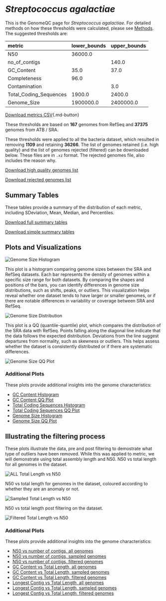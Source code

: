 # *Streptococcus agalactiae*

This is the GenomeQC page for *Streptococcus agalactiae*. For detailed methods on how these thresholds were calculated, please see [Methods](../../methods.md).
The suggested thresholds are: 

| metric                 | lower_bounds   | upper_bounds   |
|:-----------------------|:---------------|:---------------|
| N50                    | 36000.0        |                |
| no_of_contigs          |                | 140.0          |
| GC_Content             | 35.0           | 37.0           |
| Completeness           | 96.0           |                |
| Contamination          |                | 3.0            |
| Total_Coding_Sequences | 1900.0         | 2400.0         |
| Genome_Size            | 1900000.0      | 2400000.0      |

[Download metrics CSV](Streptococcus_agalactiae_metrics.csv){.md-button}


These thresholds are based on **167** genomes from RefSeq and **37375** genomes from ATB / SRA.

These thresholds were applied to all the bacteria dataset, which resulted in removing **1109** and retaining **36266**.
The list of genomes retained (i.e. high quality) and the list of genomes rejected (filtered) can be downloaded below. These files are in `.xz` format. The rejected genomes file, also includes the reason why.

[Download high quality genomes list](Streptococcus_agalactiae_high_quality_genomes.csv.xz)


[Download rejected genomes list](Streptococcus_agalactiae_filtered_out_genomes.csv.xz)



## Summary Tables
These tables provide a summary of the distribution of each metric, including SDeviation, Mean, Median, and Percentiles.

[Download full summary tables](summary.csv)

[Download simple summary tables](selected_summary.csv)

## Plots and Visualizations

![Genome Size Histogram](Genome_Size_refseq_histogram_kde.png)

This plot is a histogram comparing genome sizes between the SRA and RefSeq datasets. Each bar represents the density of genomes within a specific size range for both datasets. By comparing the shapes and positions of the bars, you can identify differences in genome size distributions, such as shifts, peaks, or outliers. This visualization helps reveal whether one dataset tends to have larger or smaller genomes, or if there are notable differences in variability or coverage between SRA and RefSeq.

![Genome Size Distribution](Genome_Size_refseq_histogram_kde.png)

This plot is a QQ (quantile-quantile) plot, which compares the distribution of the SRA data with RefSeq. Points falling along the diagonal line indicate that the data follows the expected distribution. Deviations from the line suggest departures from normality, such as skewness or outliers. This helps assess whether the dataset is consistently distributed or if there are systematic differences.

![Genome Size QQ Plot](Genome_Size_refseq_qqplot.png)

### Additional Plots

These plots provide additional insights into the genome characteristics:

- [GC Content Histogram](GC_Content_refseq_histogram_kde.png)
- [GC Content QQ Plot](GC_Content_refseq_qqplot.png)
- [Total Coding Sequences Histogram](Total_Coding_Sequences_refseq_histogram_kde.png)
- [Total Coding Sequences QQ Plot](Total_Coding_Sequences_refseq_qqplot.png)
- [Genome Size Histogram](Genome_Size_refseq_histogram_kde.png)
- [Genome Size QQ Plot](Genome_Size_refseq_qqplot.png)
## Illustrating the filtering process
These plots illustrate the data, pre and post filtering to demostrate what type of outliers have been removed. While this was applied to metric, we will demonstrate using total assembly length and N50.
N50 vs total length for all genomes in the dataset.

![ALL Total Length vs N50](Streptococcus_agalactiae_all_total_length_N50.png)

N50 vs total length for genomes in the dataset, coloured according to whether they are an anomaly or not.

![Sampled Total Length vs N50](Streptococcus_agalactiae_sample_total_length_N50.png)

N50 vs total length post filtering on the dataset.

![Filtered Total Length vs N50](Streptococcus_agalactiae_filt_total_length_N50.png)

### Additional Plots

These plots provide additional insights into the genome characteristics:

- [N50 vs number of contigs, all genomes](Streptococcus_agalactiae_all_N50_number.png)
- [N50 vs number of contigs, sampled genomes](Streptococcus_agalactiae_sample_N50_number.png)
- [N50 vs number of contigs, filtered genomes](Streptococcus_agalactiae_filt_N50_number.png)
- [GC Content vs Total Length, all genomes](Streptococcus_agalactiae_all_total_length_GC_Content.png)
- [GC Content vs Total Length, sampled genomes](Streptococcus_agalactiae_sample_total_length_GC_Content.png)
- [GC Content vs Total Length, filtered genomes](Streptococcus_agalactiae_filt_total_length_GC_Content.png)
- [Longest Contig vs Total Length, all genomes](Streptococcus_agalactiae_all_total_length_longest.png)
- [Longest Contig vs Total Length, sampled genomes](Streptococcus_agalactiae_sample_total_length_longest.png)
- [Longest Contig vs Total Length, filtered genomes](Streptococcus_agalactiae_filt_total_length_longest.png)
